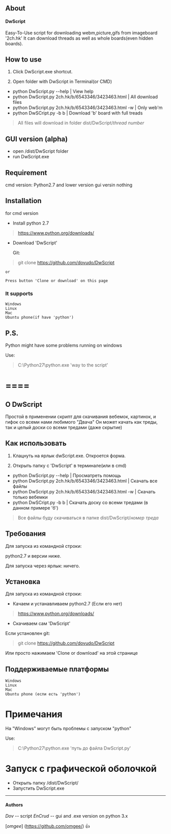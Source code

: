 ﻿## About

#### DwScript

Easy-To-Use script for downloading webm,picture,gifs from imageboard '2ch.hk'
It can download threads as well as whole boards(even hidden boards).

## How to use

1) Click DwScript.exe shortcut.

2) Open folder with DwScript in Terminal(or CMD)
- python DwScript.py --help | View help
- python DwScript.py 2ch.hk/b/6543346/3423463.html | All download files
- python DwScript.py 2ch.hk/b/6543346/3423463.html -w | Only web'm
- python DwSCript.py -b b | Download 'b' board with full treads

> All files will download in folder dist/DwScript/*thread number*

## GUI version (alpha)

- open /dist/DwScript folder
- run DwScript.exe

## Requirement
cmd version:
  Python2.7 and lower version
gui versin
  nothing


## Installation
for cmd version
  - Install python 2.7
  > https://www.python.org/downloads/

- Download 'DwScript' 

	Git:
> git clone https://github.com/dovudo/DwScript <br />
	
	or

	Press button 'Clone or download' on this page

### It supports
```
Windows
Linux
Mac
Ubuntu phone(if have 'python')
```
## P.S.
Python might have some problems running on windows

Use:
> C:\Python27\python.exe 'way to the script'

====
====

## О DwScript

Простой в применении скрипт для скачивания вебемок, картинок, и гифок со всеми нами любимого "Двача"
Он может качать как треды, так и целый доски со всеми тредами (даже скрытие)

## Как использовать

1) Клацнуть на ярлык dwScript.exe. Откроется форма.

2) Открыть папку с 'DwScript' в терминале(или в cmd)

  - python DwScript.py --help | Просматреть помощь
  - python DwScript.py 2ch.hk/b/6543346/3423463.html | Скачать все файлы
  - python DwScript.py 2ch.hk/b/6543346/3423463.html -w | Скачать только вебемки
  - python DwSCript.py -b b | Скачать доску со всеми тредами (в данном примере 'б')

> Все файлы буду скачиваться в папкe dist/DwScript/*номер треда*

## Требования

Для запуска из командной строки:

  python2.7 и версии ниже.

Для запуска через ярлык:
  ничего.

## Установка
Для запуска из командной строки: 
  - Качаем и устанавливаем python2.7 (Если его нет)
  > https://www.python.org/downloads/
 
- Скачиваем сам 'DwScript'
 
Если установлен git:
> git clone https://github.com/dovudo/DwScript <br />

Или просто нажимаем 'Clone or download' на этой странице


## Поддерживаемые платформы
```
Windows
Linux
Mac
Ubuntu phone (если есть 'python')
```

# Примечания 
На "Windows" могут быть проблемы с запуском "python"

Use:
> C:\Python27\python.exe 'путь до файла DwScript.py'

# Запуск с графической оболочкой
- Открыть папку /dist/DwScript/
- Запустить DwScript.exe

---
#### Authors
*Dov* -- script
*EnCrud* -- gui and .exe version on python 3.x

[*omgee*] (https://github.com/omgee/) :+1:
